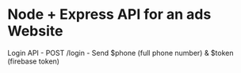 # Node + Express API for an ads Website

Login API - POST /login - Send $phone (full phone number) & $token (firebase token)


